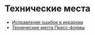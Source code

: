 # Технические места

* [Исправление ошибок в иерархии](ispravlenie-oshibok-v-ierarkhii.md)
* [Технические места Пресс-формы](tekhnicheskie-mesta-press-formy.md)
